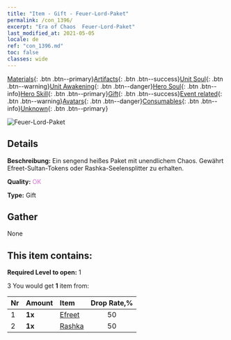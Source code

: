```yaml
---
title: "Item - Gift - Feuer-Lord-Paket"
permalink: /con_1396/
excerpt: "Era of Chaos  Feuer-Lord-Paket"
last_modified_at: 2021-05-05
locale: de
ref: "con_1396.md"
toc: false
classes: wide
---
```

 [Materials](/ItemsDE/){: .btn .btn--primary}[Artifacts](/ItemsDE/Artifacts/){: .btn .btn--success}[Unit Soul](/ItemsDE/UnitSoul/){: .btn .btn--warning}[Unit Awakening](/ItemsDE/UnitAwakening/){: .btn .btn--danger}[Hero Soul](/ItemsDE/HeroSoul/){: .btn .btn--info}[Hero Skill](/ItemsDE/HeroSkill/){: .btn .btn--primary}[Gift](/ItemsDE/Gift/){: .btn .btn--success}[Event related](/ItemsDE/Events/){: .btn .btn--warning}[Avatars](/ItemsDE/Avatars/){: .btn .btn--danger}[Consumables](/ItemsDE/Consumables/){: .btn .btn--info}[Unknown](/ItemsDE/Unknown/){: .btn .btn--primary}

 ![Feuer-Lord-Paket](/images/t/i_907010.png)

## Details
 **Beschreibung:** Ein sengend heißes Paket mit unendlichem Chaos. Gewährt Efreet-Sultan-Tokens oder Rashka-Seelensplitter zu erhalten.

 **Quality:** <span style="color: #DA70D6">OK</span>

 **Type:** Gift

## Gather

  None

## This item contains:

 **Required Level to open:** 1

 3 You would get **1** item  from:

  | Nr | Amount |     Item    | Drop Rate,% |
  |:---|:-------|:------------|:---------:|
  | 1 |  **1x** | [Efreet](/ItemsDE/unt_231/) | 50 | 
  | 2 |  **1x** | [Rashka](/ItemsDE/her_384/) | 50 | 
